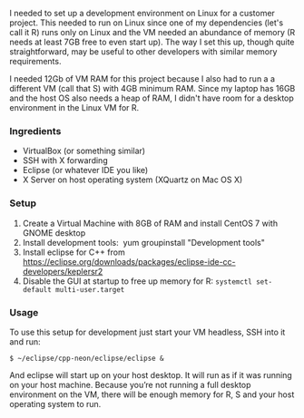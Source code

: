 I needed to set up a development environment on Linux for a customer project. This needed to run on Linux since one of my dependencies (let's call it R) runs only on Linux and the VM needed an abundance of memory (R needs at least 7GB free to even start up). The way I set this up, though quite straightforward, may be useful to other developers with similar memory requirements. 

I needed 12Gb of VM RAM for this project because I also had to run a a different VM (call that S) with 4GB minimum RAM. Since my laptop has 16GB and the host OS also needs a heap of RAM, I didn't have room for a desktop environment in the Linux VM for R.

### Ingredients
-	VirtualBox (or something similar)
-	SSH with X forwarding
-	Eclipse (or whatever IDE you like)
-	X Server on host operating system (XQuartz on Mac OS X)

### Setup
1.	Create a Virtual Machine with 8GB of RAM and install CentOS 7 with GNOME desktop
1.	Install development tools:  yum groupinstall "Development tools"
1.	Install eclipse for C++ from <https://eclipse.org/downloads/packages/eclipse-ide-cc-developers/keplersr2>
1.	Disable the GUI at startup to free up memory for R: `systemctl set-default multi-user.target`

### Usage
To use this setup for development just start your VM headless, SSH into it and run:

`
$ ~/eclipse/cpp-neon/eclipse/eclipse &
`

And eclipse will start up on your host desktop. It will run as if it was running on your host machine. Because you’re not running a full desktop environment on the VM, there will be enough memory for R, S and your host operating system to run.